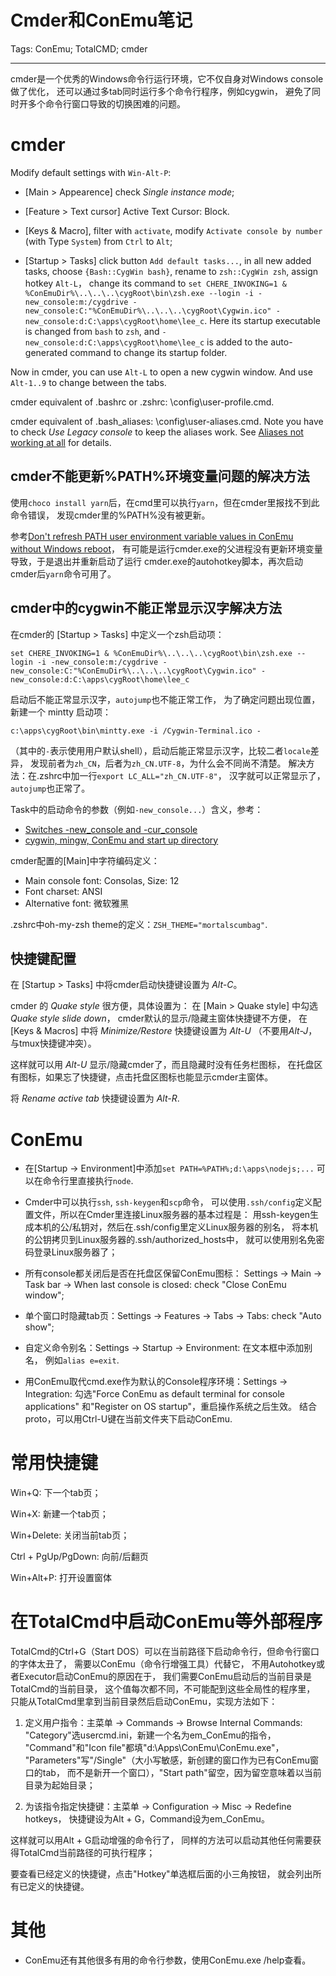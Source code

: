 # Cmder和ConEmu笔记
Tags: ConEmu; TotalCMD; cmder

------

cmder是一个优秀的Windows命令行运行环境，它不仅自身对Windows console做了优化，
还可以通过多tab同时运行多个命令行程序，例如cygwin，
避免了同时开多个命令行窗口导致的切换困难的问题。

# cmder

Modify default settings with `Win-Alt-P`:

* [Main > Appearence] check *Single instance mode*;

* [Feature > Text cursor] Active Text Cursor: Block.

* [Keys & Macro], filter with `activate`,
  modify `Activate console by number` (with Type `System`) from `Ctrl` to `Alt`;

* [Startup > Tasks] click button `Add default tasks...`,
  in all new added tasks, choose `{Bash::CygWin bash}`,
  rename to `zsh::CygWin zsh`, assign hotkey `Alt-L`，
  change its command to `set CHERE_INVOKING=1 & %ConEmuDir%\..\..\..\cygRoot\bin\zsh.exe --login -i -new_console:m:/cygdrive -new_console:C:"%ConEmuDir%\..\..\..\cygRoot\Cygwin.ico" -new_console:d:C:\apps\cygRoot\home\lee_c`.
  Here its startup executable is changed from `bash` to `zsh`,
  and `-new_console:d:C:\apps\cygRoot\home\lee_c` is added to
  the auto-generated command to change its startup folder.

Now in cmder, you can use `Alt-L` to open a new cygwin window.
And use `Alt-1..9` to change between the tabs.

cmder equivalent of .bashrc or .zshrc: <cmderHOME>\config\user-profile.cmd.

cmder equivalent of .bash_aliases: <cmderHOME>\config\user-aliases.cmd.
Note you have to check *Use Legacy console* to keep the aliases work.
See [Aliases not working at all](https://github.com/cmderdev/cmder/issues/1257)
for details.

## cmder不能更新%PATH%环境变量问题的解决方法

使用`choco install yarn`后，在cmd里可以执行`yarn`，但在cmder里报找不到此命令错误，
发现cmder里的%PATH%没有被更新。

参考[Don't refresh PATH user environment variable values in ConEmu without Windows reboot](https://superuser.com/questions/1182896/dont-refresh-path-user-environment-variable-values-in-conemu-without-windows-re)，
有可能是运行cmder.exe的父进程没有更新环境变量导致，于是退出并重新启动了运行
cmder.exe的autohotkey脚本，再次启动cmder后`yarn`命令可用了。

## cmder中的cygwin不能正常显示汉字解决方法

在cmder的 [Startup > Tasks] 中定义一个zsh启动项：
```
set CHERE_INVOKING=1 & %ConEmuDir%\..\..\..\cygRoot\bin\zsh.exe --login -i -new_console:m:/cygdrive -new_console:C:"%ConEmuDir%\..\..\..\cygRoot\Cygwin.ico" -new_console:d:C:\apps\cygRoot\home\lee_c
```

启动后不能正常显示汉字，`autojump`也不能正常工作，
为了确定问题出现位置，新建一个 mintty 启动项：
```
c:\apps\cygRoot\bin\mintty.exe -i /Cygwin-Terminal.ico -
```

（其中的`-`表示使用用户默认shell），启动后能正常显示汉字，比较二者`locale`差异，
发现前者为`zh_CN`，后者为`zh_CN.UTF-8`，为什么会不同尚不清楚。
解决方法：在.zshrc中加一行`export LC_ALL="zh_CN.UTF-8"`，
汉字就可以正常显示了，`autojump`也正常了。

Task中的启动命令的参数（例如`-new_console...`）含义，参考：
* [Switches -new_console and -cur_console](http://conemu.github.io/en/NewConsole.html#syntax)
* [cygwin, mingw, ConEmu and start up directory](http://conemu.github.io/en/CygwinStartDir.html)

cmder配置的[Main]中字符编码定义：
* Main console font: Consolas, Size: 12
* Font charset: ANSI
* Alternative font: 微软雅黑

.zshrc中oh-my-zsh theme的定义：`ZSH_THEME="mortalscumbag"`.

## 快捷键配置

在 [Startup > Tasks] 中将cmder启动快捷键设置为 *Alt-C*。

cmder 的 *Quake style* 很方便，具体设置为：
在 [Main > Quake style] 中勾选 *Quake style slide down*，
cmder默认的显示/隐藏主窗体快捷键不方便，
在 [Keys & Macros] 中将 *Minimize/Restore* 快捷键设置为 *Alt-U*
（不要用*Alt-J*，与tmux快捷键冲突）。

这样就可以用 *Alt-U* 显示/隐藏cmder了，而且隐藏时没有任务栏图标，
在托盘区有图标，如果忘了快捷键，点击托盘区图标也能显示cmder主窗体。

将 *Rename active tab* 快捷键设置为 *Alt-R*.

# ConEmu

* 在[Startup -> Environment]中添加`set PATH=%PATH%;d:\apps\nodejs;...`
  可以在命令行里直接执行`node`.

* Cmder中可以执行`ssh`, `ssh-keygen`和`scp`命令，
  可以使用`.ssh/config`定义配置文件，所以在Cmder里连接Linux服务器的基本过程是：
  用ssh-keygen生成本机的公/私钥对，然后在.ssh/config里定义Linux服务器的别名，
  将本机的公钥拷贝到Linux服务器的.ssh/authorized_hosts中，
  就可以使用别名免密码登录Linux服务器了；

* 所有console都关闭后是否在托盘区保留ConEmu图标：
  Settings -> Main -> Task bar -> When last console is closed:
  check "Close ConEmu window";

* 单个窗口时隐藏tab页：Settings -> Features -> Tabs -> Tabs: check "Auto show";

* 自定义命令别名：Settings -> Startup -> Environment: 在文本框中添加别名，
  例如`alias e=exit`.

* 用ConEmu取代cmd.exe作为默认的Console程序环境：Settings -> Integration: 
  勾选"Force ConEmu as default terminal for console applications"
  和"Register on OS startup"，重启操作系统之后生效。
  结合proto，可以用Ctrl-U键在当前文件夹下启动ConEmu.

# 常用快捷键

Win+Q: 下一个tab页；

Win+X: 新建一个tab页；

Win+Delete: 关闭当前tab页；

Ctrl + PgUp/PgDown: 向前/后翻页

Win+Alt+P: 打开设置窗体

# 在TotalCmd中启动ConEmu等外部程序

TotalCmd的Ctrl+G（Start DOS）可以在当前路径下启动命令行，但命令行窗口的字体太丑了，
需要以ConEmu（命令行增强工具）代替它，
不用Autohotkey或者Executor启动ConEmu的原因在于，
我们需要ConEmu启动后的当前目录是TotalCmd的当前目录，
这个值每次都不同，不可能配到这些全局性的程序里，
只能从TotalCmd里拿到当前目录然后启动ConEmu，实现方法如下：

1. 定义用户指令：主菜单 -> Commands -> Browse Internal Commands:
   "Category"选usercmd.ini，新建一个名为em_ConEmu的指令，
   "Command"和"Icon file"都填"d:\Apps\ConEmu\ConEmu.exe"，
   "Parameters"写"/Single"（大小写敏感，新创建的窗口作为已有ConEmu窗口的tab，
   而不是新开一个窗口），"Start path"留空，因为留空意味着以当前目录为起始目录；

1. 为该指令指定快捷键：主菜单 -> Configuration -> Misc -> Redefine hotkeys，
   快捷键设为Alt + G，Command设为em_ConEmu。

这样就可以用Alt + G启动增强的命令行了，
同样的方法可以启动其他任何需要获得TotalCmd当前路径的可执行程序；

要查看已经定义的快捷键，点击"Hotkey"单选框后面的小三角按钮，
就会列出所有已定义的快捷键。

# 其他


* ConEmu还有其他很多有用的命令行参数，使用ConEmu.exe /help查看。
